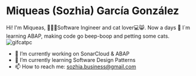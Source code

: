# Miqueas (Sozhia) García González

Hi! I'm Miqueas, 🏄🏻🌴Software Ingineer and cat lover💻😸. Now a days 🔭 I`m learning ABAP, making code go beep-boop and petting some cats. <br>
![gifcatpc](https://i.giphy.com/media/3o6vY7kb1ySy3G2i08/giphy.webp)

- 🔭 I’m currently working on SonarCloud & ABAP 
- 🌱 I’m currently learning Software Design Patterns
- 📫 How to reach me: sozhia.business@gmail.com

<!--
**Sozhia/Sozhia** is a ✨ _special_ ✨ repository because its `README.md` (this file) appears on your GitHub profile.

Here are some ideas to get you started:

- 🔭 I’m currently working on ...
- 🌱 I’m currently learning ...
- 👯 I’m looking to collaborate on ...
- 🤔 I’m looking for help with ...
- 💬 Ask me about ...
- 📫 How to reach me: ...
- 😄 Pronouns: ...
- ⚡ Fun fact: ...
-->
